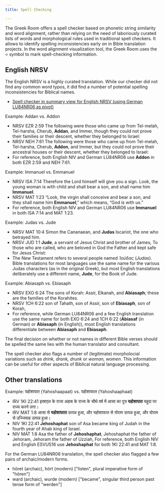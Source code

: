 ```yaml
---
title: Spell Checking

---
```

The Greek Room offers a spell checker based on phonetic string similarity and word alignment, rather than relying on the need of laboriously curated lists of words and morphological rules used in traditional spell checkers. It allows to identify spelling inconsistencies early on in Bible translation projects. In the word alignment visualization tool, the Greek Room uses the ⟡ symbol to mark spell-checking information.

## English NRSV
The English NRSV is a highly curated translation. While our checker did not find any common word typos, it did find a number of potential spelling inconsistencies for Biblical names.

* <a href="/spell/data/spell-summary_en-NRSV_de-LU84NR06.html" target="_blank">Spell checker in summary view for English NRSV (using German LU84NR06 as pivot)</a>

Example: Addan vs. Addon
* NRSV EZR 2:59   The following were those who came up from Tel-melah, Tel-harsha, Cherub, **Addan**, and Immer, though they could not prove their families or their descent, whether they belonged to Israel:
* NRSV NEH 7:61   The following were those who came up from Tel-melah, Tel-harsha, Cherub, **Addon**, and Immer, but they could not prove their ancestral houses or their descent, whether they belonged to Israel:
* For reference, both English NIV and German LU84NR06 use **Addon** in both EZR 2:59 and NEH 7:61.

Example: Immanuel vs. Emmanuel
* NRSV ISA 7:14   Therefore the Lord himself will give you a sign. Look, the young woman is with child and shall bear a son, and shall name him **Immanuel**.
* NRSV MAT 1:23   “Look, the virgin shall conceive and bear a son, and they shall name him **Emmanuel**,” which means, “God is with us.”
* For reference, both English NIV and German LU84NR06 use **Immanuel** in both ISA 7:14 and MAT 1:23.

Example: Judas vs. Jude
* NRSV MAT 10:4   Simon the Cananaean, and **Judas** Iscariot, the one who betrayed him.
* NRSV JUD 1:1   **Jude**, a servant of Jesus Christ and brother of James, To those who are called, who are beloved in God the Father and kept safe for Jesus Christ:
* The New Testament refers to several people named *Ἰούδας* (*Judas*). Bible translations for most languages use the same name for the various Judas characters (as in the original Greek), but most English translations deliberately use a different name, **Jude**, for the Book of Jude.

Example: Abiasaph vs. Ebiasaph
* NRSV EXO 6:24   The sons of Korah: Assir, Elkanah, and **Abiasaph**; these are the families of the Korahites.
* NRSV 1CH 6:22   son of Tahath, son of Assir, son of **Ebiasaph**, son of Korah,
* For reference, while German LU84NR06 and a few English translation use the same name for both EXO 6:24 and 1CH 6:22 (**Abiasaf** (in German) or **Abiasaph** (in English)), most English translations differentiate between **Abiasaph** and **Ebiasaph**.

The final decision on whether or not names in different Bible verses should be spelled the same lies with the human translator and consultant.

The spell checker also flags a number of (legitimate) morpholocial variations such as *drink, drank, drunk* or *woman, women*. This information can be useful for other aspects of Biblical natural language processing.

## Other translations

Example: यहोशापात	 (Yahoshaapaat) vs. यहोशाफात (Yahoshaaphaat)
* IRV 1KI 22:41  इस्राएल के राजा अहाब के राज्य के चौथे वर्ष में आसा का पुत्र **यहोशापात** यहूदा पर राज्य करने लगा।
* IRV MAT 1:8  आसा से **यहोशाफात** उत्पन्न हुआ, और यहोशाफात से योराम उत्पन्न हुआ, और योराम से उज्जियाह उत्पन्न हुआ।
* NIV 1KI 22:41  **Jehoshaphat** son of Asa became king of Judah in the fourth year of Ahab king of Israel.
* NIV MAT 1:8  Asa the father of **Jehoshaphat**, Jehoshaphat the father of Jehoram, Jehoram the father of Uzziah,
For reference, both English NIV and English ESVUS16 use **Jehoshaphat** for both 1KI 22:41 and MAT 1:8.

For the German LU84NR06 translation, the spell checker also flagged a few pairs of archaic/modern forms.
* höret (archaic), hört (modern) ["listen", plural imperative form of "hören"]
* ward (archaic), wurde (modern)  ["became", singular third person past tense form of "werden"]

